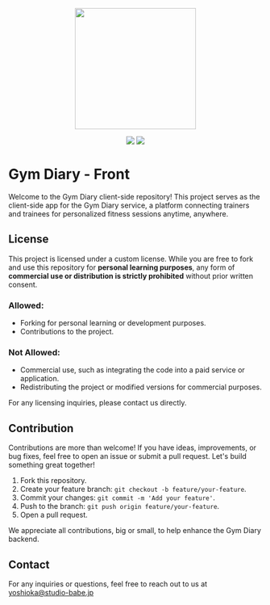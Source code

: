 <p align="center"><img src="https://github.com/user-attachments/assets/826276a0-f9ee-4dc1-8bcc-d1db61efeb32" style="width: 240px;" /></p>

<p align="center" class="budges">
    <img src="https://img.shields.io/badge/PHP-8.3-777BB4.svg?logo=php&style=plastic">
    <img src="https://img.shields.io/badge/Laravel-11.x-E74430.svg?logo=laravel&style=plastic">
</p>

# Gym Diary - Front

Welcome to the Gym Diary client-side repository! This project serves as the client-side app for the Gym Diary service, a platform connecting trainers and trainees for personalized fitness sessions anytime, anywhere.

## License

This project is licensed under a custom license. While you are free to fork and use this repository for **personal learning purposes**, any form of **commercial use or distribution is strictly prohibited** without prior written consent.

### Allowed:
- Forking for personal learning or development purposes.
- Contributions to the project.

### Not Allowed:
- Commercial use, such as integrating the code into a paid service or application.
- Redistributing the project or modified versions for commercial purposes.

For any licensing inquiries, please contact us directly.

## Contribution

Contributions are more than welcome! If you have ideas, improvements, or bug fixes, feel free to open an issue or submit a pull request. Let's build something great together!

1. Fork this repository.
2. Create your feature branch: `git checkout -b feature/your-feature`.
3. Commit your changes: `git commit -m 'Add your feature'`.
4. Push to the branch: `git push origin feature/your-feature`.
5. Open a pull request.

We appreciate all contributions, big or small, to help enhance the Gym Diary backend.

## Contact

For any inquiries or questions, feel free to reach out to us at yoshioka@studio-babe.jp
